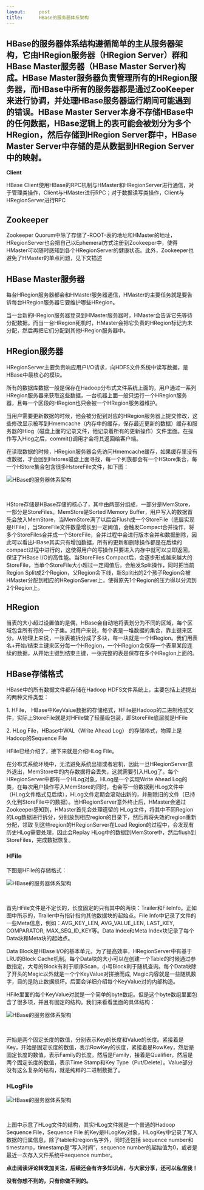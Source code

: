 ```yaml
---
layout:     post
title:      HBase的服务器体系架构
---
```

<div id="article_content" class="article_content clearfix csdn-tracking-statistics" data-pid="blog" data-mod="popu_307" data-dsm="post">
								            <link rel="stylesheet" href="https://csdnimg.cn/release/phoenix/template/css/ck_htmledit_views-f76675cdea.css">
						<div class="htmledit_views" id="content_views">
                <h2>HBase的服务器体系结构遵循简单的主从服务器架构，它由HRegion服务器（HRegion Server）群和HBase Master服务器（HBase Master Server)构成。HBase Master服务器负责管理所有的HRegion服务器，而HBase中所有的服务器都是通过ZooKeeper来进行协调，并处理HBase服务器运行期间可能遇到的错误。HBase Master Server本身不存储HBase中的任何数据，HBase逻辑上的表可能会被划分为多个HRegion，然后存储到HRegion Server群中，HBase Master Server中存储的是从数据到HRegion Server中的映射。</h2>

<p><strong>Client</strong></p>

<p>HBase Client使用HBase的RPC机制与HMaster和HRegionServer进行通信，对于管理类操作，Client与HMaster进行RPC；对于数据读写类操作，Client与HRegionServer进行RPC</p>

<h2><strong>Zookeeper</strong></h2>

<p>Zookeeper Quorum中除了存储了-ROOT-表的地址和HMaster的地址，HRegionServer也会把自己以Ephemeral方式注册到Zookeeper中，使得HMaster可以随时感知到各个HRegionServer的健康状态。此外，Zookeeper也避免了HMaster的单点问题，见下文描述</p>

<h2><strong>HBase Master服务器</strong></h2>

<p>每台HRegion服务器都会和HMaster服务器通信，HMaster的主要任务就是要告诉每台HRegion服务器它要维护哪些HRegion。</p>

<p>当一台新的HRegion服务器登录到HMaster服务器时，HMaster会告诉它先等待分配数据。而当一台HRegion死机时，HMaster会把它负责的HRegion标记为未分配，然后再把它们分配到其他HRegion服务器中。</p>

<h2><strong>HRegion服务器</strong></h2>

<p>HRegionServer主要负责响应用户I/O请求，向HDFS文件系统中读写数据，是HBase中最核心的模块。</p>

<p>所有的数据库数据一般是保存在Hadoop分布式文件系统上面的，用户通过一系列HRegion服务器来获取这些数据，一台机器上面一般只运行一个HRegion服务器，且每一个区段的HRegion也只会被一个HRegion服务器维护。</p>

<p>当用户需要更新数据的时候，他会被分配到对应的HRegion服务器上提交修改，这些修改显示被写到Hmemcache（内存中的缓存，保存最近更新的数据）缓存和服务器的Hlog（磁盘上面的记录文件，他记录着所有的更新操作）文件里面。在操作写入Hlog之后，commit()调用才会将其返回给客户端。</p>

<p>在读取数据的时候，HRegion服务器会先访问Hmemcache缓存，如果缓存里没有改数据，才会回到Hstores磁盘上面寻找，每一个列族都会有一个HStore集合，每一个HStore集合包含很多HstoreFile文件，如下图：</p>

<p><img alt="HBase的服务器体系架构" class="has" src="http://p99.pstatp.com/large/pgc-image/1536809742830aeb19bedb1"></p>

<p> </p>

<p>HStore存储是HBase存储的核心了，其中由两部分组成，一部分是MemStore，一部分是StoreFiles。MemStore是Sorted Memory Buffer，用户写入的数据首先会放入MemStore，当MemStore满了以后会Flush成一个StoreFile（底层实现是HFile），当StoreFile文件数量增长到一定阈值，会触发Compact合并操作，将多个StoreFiles合并成一个StoreFile，合并过程中会进行版本合并和数据删除，因此可以看出HBase其实只有增加数据，所有的更新和删除操作都是在后续的compact过程中进行的，这使得用户的写操作只要进入内存中就可以立即返回，保证了HBase I/O的高性能。当StoreFiles Compact后，会逐步形成越来越大的StoreFile，当单个StoreFile大小超过一定阈值后，会触发Split操作，同时把当前Region Split成2个Region，父Region会下线，新Split出的2个孩子Region会被HMaster分配到相应的HRegionServer上，使得原先1个Region的压力得以分流到2个Region上。</p>

<h2><strong>HRegion</strong></h2>

<p>当表的大小超过设置值的是偶，HBase会自动地将表划分为不同的区域，每个区域包含所有行的一个子集。对用户来说，每个表是一堆数据的集合，靠主键来区分。从物理上来说，一张表被拆分成了多块，每一块就是一个HRegion。我们用表名+开始/结束主键来区分每一个HRegion，一个HRegion会保存一个表里某段连续的数据，从开始主键到结束主键，一张完整的表是保存在多个HRegion上面的。</p>

<h2><strong>HBase存储格式</strong></h2>

<p>HBase中的所有数据文件都存储在Hadoop HDFS文件系统上，主要包括上述提出的两种文件类型：</p>

<p>1. HFile， HBase中KeyValue数据的存储格式，HFile是Hadoop的二进制格式文件，实际上StoreFile就是对HFile做了轻量级包装，即StoreFile底层就是HFile</p>

<p>2. HLog File，HBase中WAL（Write Ahead Log） 的存储格式，物理上是Hadoop的Sequence File</p>

<p>HFile已经介绍了，接下来就是介绍HLog File。</p>

<p>在分布式系统环境中，无法避免系统出错或者宕机，因此一旦HRegionServer意外退出，MemStore中的内存数据将会丢失，这就需要引入HLog了。每个HRegionServer中都有一个HLog对象，HLog是一个实现Write Ahead Log的类，在每次用户操作写入MemStore的同时，也会写一份数据到HLog文件中（HLog文件格式见后续），HLog文件定期会滚动出新的，并删除旧的文件（已持久化到StoreFile中的数据）。当HRegionServer意外终止后，HMaster会通过Zookeeper感知到，HMaster首先会处理遗留的 HLog文件，将其中不同Region的Log数据进行拆分，分别放到相应region的目录下，然后再将失效的region重新分配，领取 到这些region的HRegionServer在Load Region的过程中，会发现有历史HLog需要处理，因此会Replay HLog中的数据到MemStore中，然后flush到StoreFiles，完成数据恢复。</p>

<h3><strong>HFile</strong></h3>

<p>下图是HFile的存储格式：</p>

<p><img alt="HBase的服务器体系架构" class="has" src="http://p9.pstatp.com/large/pgc-image/15368097427760e4291bb4f"></p>

<p> </p>

<p>首先HFile文件是不定长的，长度固定的只有其中的两块：Trailer和FileInfo。正如图中所示的，Trailer中有指针指向其他数据块的起始点。File Info中记录了文件的一些Meta信息，例如：AVG_KEY_LEN, AVG_VALUE_LEN, LAST_KEY, COMPARATOR, MAX_SEQ_ID_KEY等。Data Index和Meta Index块记录了每个Data块和Meta块的起始点。</p>

<p>Data Block是HBase I/O的基本单元，为了提高效率，HRegionServer中有基于LRU的Block Cache机制。每个Data块的大小可以在创建一个Table的时候通过参数指定，大号的Block有利于顺序Scan，小号Block利于随机查询。每个Data块除了开头的Magic以外就是一个个KeyValue对拼接而成, Magic内容就是一些随机数字，目的是防止数据损坏。后面会详细介绍每个KeyValue对的内部构造。</p>

<p>HFile里面的每个KeyValue对就是一个简单的byte数组。但是这个byte数组里面包含了很多项，并且有固定的结构。我们来看看里面的具体结构：</p>

<p><img alt="HBase的服务器体系架构" class="has" src="http://p3.pstatp.com/large/pgc-image/153680974283142a664e806"></p>

<p> </p>

<p>开始是两个固定长度的数值，分别表示Key的长度和Value的长度。紧接着是Key，开始是固定长度的数值，表示RowKey的长度，紧接着是RowKey，然后是固定长度的数值，表示Family的长度，然后是Family，接着是Qualifier，然后是两个固定长度的数值，表示Time Stamp和Key Type（Put/Delete）。Value部分没有这么复杂的结构，就是纯粹的二进制数据了。</p>

<h3><strong>HLogFile</strong></h3>

<p><img alt="HBase的服务器体系架构" class="has" src="http://p1.pstatp.com/large/pgc-image/1536809742951a13c6a110e"></p>

<p> </p>

<p>上图中示意了HLog文件的结构，其实HLog文件就是一个普通的Hadoop Sequence File，Sequence File 的Key是HLogKey对象，HLogKey中记录了写入数据的归属信息，除了table和region名字外，同时还包括 sequence number和timestamp，timestamp是“写入时间”，sequence number的起始值为0，或者是最近一次存入文件系统中sequence number。</p>

<p><strong>点击阅读评论转发加关注，后续还会有许多知识点，与大家分享，还可以私信我！</strong></p>

<p><strong>没有你想不到的，只有你做不到的。</strong></p>            </div>
                </div>